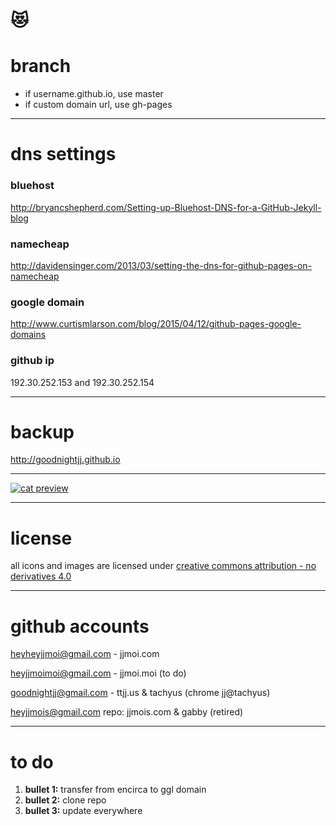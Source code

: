 # 😻

# branch

- if username.github.io, use master
- if custom domain url, use gh-pages

----

# dns settings

### bluehost
http://bryancshepherd.com/Setting-up-Bluehost-DNS-for-a-GitHub-Jekyll-blog

### namecheap
http://davidensinger.com/2013/03/setting-the-dns-for-github-pages-on-namecheap

### google domain
http://www.curtismlarson.com/blog/2015/04/12/github-pages-google-domains

### github ip
192.30.252.153 and 192.30.252.154

----

# backup
http://goodnightjj.github.io

----

[![cat preview](http://www.jjmoi.com/img/cat.png)](http://www.jjmoi.com/img/cat.png)

----

# license

all icons and images are licensed under
[creative commons attribution - no derivatives 4.0](https://creativecommons.org/licenses/by-nd/4.0)

----

# github accounts

heyheyjjmoi@gmail.com - jjmoi.com

heyjjmoimoi@gmail.com - jjmoi.moi (to do)

goodnightjj@gmail.com - ttjj.us & tachyus (chrome jj@tachyus)

heyjjmois@gmail.com repo: jjmois.com & gabby (retired)

----

# to do

1. **bullet 1:** transfer from encirca to ggl domain
2. **bullet 2:** clone repo
3. **bullet 3:** update everywhere
